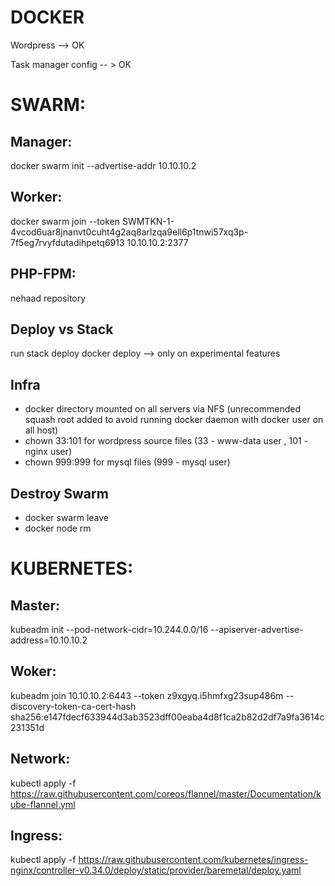 # DOCKER

Wordpress --> OK

Task manager config -- > OK

# SWARM:

## Manager:
docker swarm init --advertise-addr 10.10.10.2

## Worker:
docker swarm join --token SWMTKN-1-4vcod6uar8jnanvt0cuht4g2aq8arlzqa9ell6p1tnwi57xq3p-7f5eg7rvyfdutadihpetq6913 10.10.10.2:2377

## PHP-FPM:
nehaad repository

## Deploy vs Stack
run stack deploy
docker deploy --> only on experimental features

## Infra 
 - docker directory mounted on all servers via NFS (unrecommended squash root added to avoid running docker daemon with docker user on all host)
 - chown 33:101 for wordpress source files (33 - www-data user , 101 - nginx user)
 - chown 999:999 for mysql files (999 - mysql user)

## Destroy Swarm
 - docker swarm leave
 - docker node rm <nodename>

# KUBERNETES:

## Master:
kubeadm init --pod-network-cidr=10.244.0.0/16 --apiserver-advertise-address=10.10.10.2

## Woker:
kubeadm join 10.10.10.2:6443 --token z9xgyq.i5hmfxg23sup486m --discovery-token-ca-cert-hash sha256:e147fdecf633944d3ab3523dff00eaba4d8f1ca2b82d2df7a9fa3614c231351d 

## Network:
kubectl apply -f https://raw.githubusercontent.com/coreos/flannel/master/Documentation/kube-flannel.yml

## Ingress:
kubectl apply -f https://raw.githubusercontent.com/kubernetes/ingress-nginx/controller-v0.34.0/deploy/static/provider/baremetal/deploy.yaml

